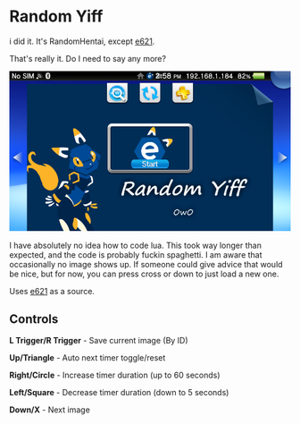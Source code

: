 # Random Yiff
i did it. It's RandomHentai, except [e621](https://e621.net).

That's really it. Do I need to say any more?

![Random Yiff](screenshot.png)

I have absolutely no idea how to code lua. This took way longer than expected, and the code is probably fuckin spaghetti. I am aware that occasionally no image shows up. If someone could give advice that would be nice, but for now, you can press cross or down to just load a new one.

Uses [e621](https://e621.net) as a source.

## Controls
**L Trigger/R Trigger** - Save current image (By ID)

**Up/Triangle** - Auto next timer toggle/reset

**Right/Circle** - Increase timer duration (up to 60 seconds)

**Left/Square** - Decrease timer duration (down to 5 seconds)

**Down/X** - Next image
